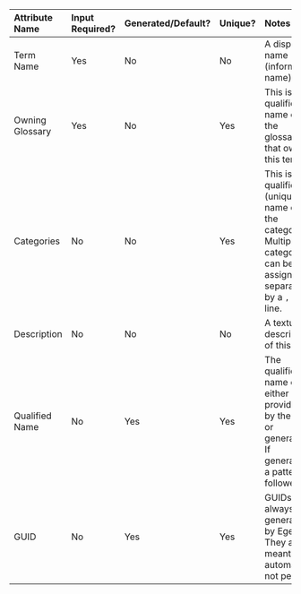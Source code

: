 
| Attribute Name  | Input Required? | Generated/Default? | Unique? | Notes | Type                     
|:----------------| :- | :- | :- | :-|:-------------------------|
| Term Name       | Yes | No | No | A display name (informal name). | string                   |
| Owning Glossary | Yes | No | Yes | This is the qualified name of the glossary that owns this term. | Qualified name reference |
| Categories      | No | No | Yes | This is the qualified (unique) name of the category. Multiple categories can be assigned, separated by a `,` or line. | qualified name reference
| Description     | No | No  | No | A textual description of this term | string |
| Qualified Name  | No | Yes | Yes | The qualified name can either be provided by the user or generated. If generated, a pattern is followed. | mfg or supplied q_name |
| GUID            | No | Yes | Yes | GUIDs are always generated by Egeria. They are meant for automation, not people. | Generated

